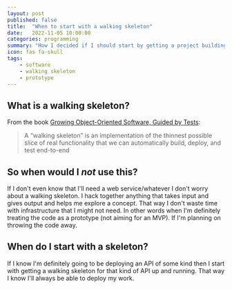 ```yaml
---
layout: post
published: false
title:  "When to start with a walking skeleton"
date:   2022-11-05 10:00:00
categories: programming
summary: "How I decided if I should start by getting a project building and deploying or if a should hack"
icon: fas fa-skull
tags:
    - software
    - walking skeleton
    - prototype
---
```


## What is a walking skeleton?
From the book [Growing Object-Oriented Software, Guided by Tests](https://www.oreilly.com/library/view/growing-object-oriented-software/9780321574442/):

> A “walking skeleton” is an implementation of the thinnest possible slice of real functionality that we can automatically build, deploy, and test end-to-end

## So when would I *not* use this? 
If I don't even know that I'll need a web service/whatever I don't worry about a walking skeleton. I hack together anything that takes input and gives output and
helps me explore a concept. That way I don't waste time with infrastructure that I might not need. In other words when
I'm definitely treating the code as a prototype (not aiming for an MVP). If I'm planning on throwing the code away.


## When do I start with a skeleton?
If I know I'm definitely going to be deploying an API of some kind then I start with getting a walking skeleton for that 
kind of API up and running. That way I know I'll always be able to deploy my work.
